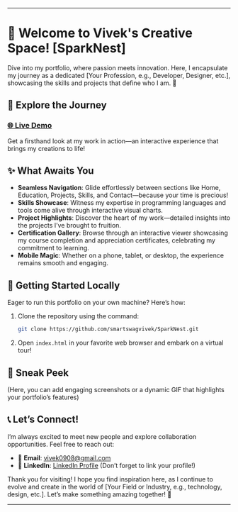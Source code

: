 

---

# 🌟 Welcome to Vivek's Creative Space! [SparkNest]

Dive into my portfolio, where passion meets innovation. Here, I encapsulate my journey as a dedicated [Your Profession, e.g., Developer, Designer, etc.], showcasing the skills and projects that define who I am. 🌈

## 🚀 Explore the Journey
### [🌐 Live Demo](https://suryacodecraft.github.io/Portfolio/)
Get a firsthand look at my work in action—an interactive experience that brings my creations to life!

## ✨ What Awaits You
- **Seamless Navigation**: Glide effortlessly between sections like Home, Education, Projects, Skills, and Contact—because your time is precious!
- **Skills Showcase**: Witness my expertise in programming languages and tools come alive through interactive visual charts.
- **Project Highlights**: Discover the heart of my work—detailed insights into the projects I’ve brought to fruition.
- **Certification Gallery**: Browse through an interactive viewer showcasing my course completion and appreciation certificates, celebrating my commitment to learning.
- **Mobile Magic**: Whether on a phone, tablet, or desktop, the experience remains smooth and engaging.

## 🚧 Getting Started Locally
Eager to run this portfolio on your own machine? Here’s how:
1. Clone the repository using the command:
   ```bash
   git clone https://github.com/smartswagvivek/SparkNest.git
   ```
2. Open `index.html` in your favorite web browser and embark on a virtual tour!

## 📸 Sneak Peek
(Here, you can add engaging screenshots or a dynamic GIF that highlights your portfolio’s features)

## 📞 Let’s Connect!
I’m always excited to meet new people and explore collaboration opportunities. Feel free to reach out:
- 📧 **Email**: [vivek0908@gmail.com](mailto:vivek0908@gmail.com)
- 🔗 **LinkedIn**: [ LinkedIn Profile](https://www.linkedin.com/in/vivek-hs09082004/) (Don’t forget to link your profile!)

Thank you for visiting! I hope you find inspiration here, as I continue to evolve and create in the world of [Your Field or Industry, e.g., technology, design, etc.]. Let’s make something amazing together! 💫

--- 

